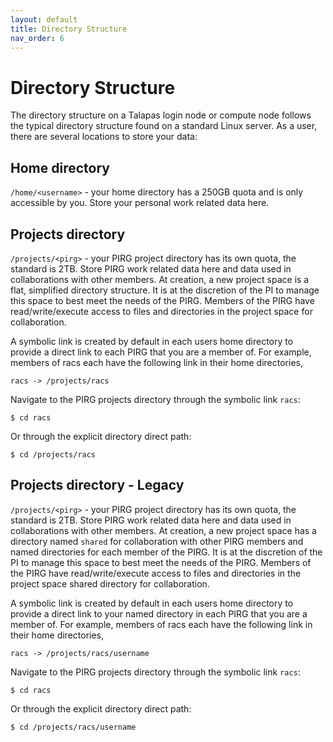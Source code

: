 ```yaml
---
layout: default
title: Directory Structure
nav_order: 6
---
```


# Directory Structure

The directory structure on a Talapas login node or compute node follows the typical directory structure found on a standard Linux server. As a user, there are several locations to store your data:

## Home directory

`/home/<username>` - your home directory has a 250GB quota and is only accessible by you. Store your personal work related data here.

## Projects directory

`/projects/<pirg>` - your PIRG project directory has its own quota, the standard is 2TB. Store PIRG work related data here and data used in collaborations with other members. At creation, a new project space is a flat, simplified directory structure. It is at the discretion of the PI to manage this space to best meet the needs of the PIRG. Members of the PIRG have read/write/execute access to files and directories in the project space for collaboration.

A symbolic link is created by default in each users home directory to provide a direct link to each PIRG that you are a member of. For example, members of racs each have the following link in their home directories,

`racs -> /projects/racs`

Navigate to the PIRG projects directory through the symbolic link `racs`:

`$ cd racs`

Or through the explicit directory direct path:

`$ cd /projects/racs`

## Projects directory - Legacy

`/projects/<pirg>` - your PIRG project directory has its own quota, the standard is 2TB. Store PIRG work related data here and data used in collaborations with other members. At creation, a new project space has a directory named `shared` for collaboration with other PIRG members and named directories for each member of the PIRG. It is at the discretion of the PI to manage this space to best meet the needs of the PIRG. Members of the PIRG have read/write/execute access to files and directories in the project space shared directory for collaboration.

A symbolic link is created by default in each users home directory to provide a direct link to your named directory in each PIRG that you are a member of. For example, members of racs each have the following link in their home directories,

`racs -> /projects/racs/username`

Navigate to the PIRG projects directory through the symbolic link `racs`:

`$ cd racs`

Or through the explicit directory direct path:

`$ cd /projects/racs/username`
